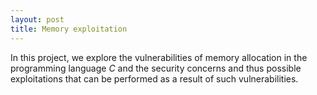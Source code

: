 ```yaml
---
layout: post
title: Memory exploitation
---
```


In this project, we explore the vulnerabilities of memory allocation in the programming language *C* and the security concerns and thus possible exploitations that can be performed as a result of such vulnerabilities.